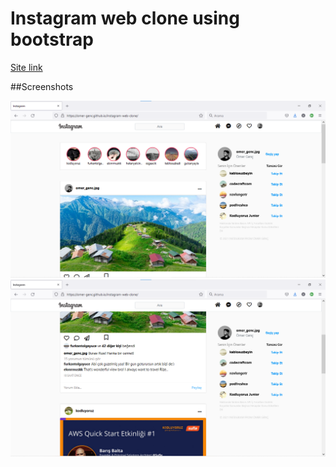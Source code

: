 # Instagram web clone using bootstrap

[Site link](https://omer-genc.github.io/instagram-web-clone/)

##Screenshots

![ss1](img/ss1.png)
![ss1](img/ss2.png)
